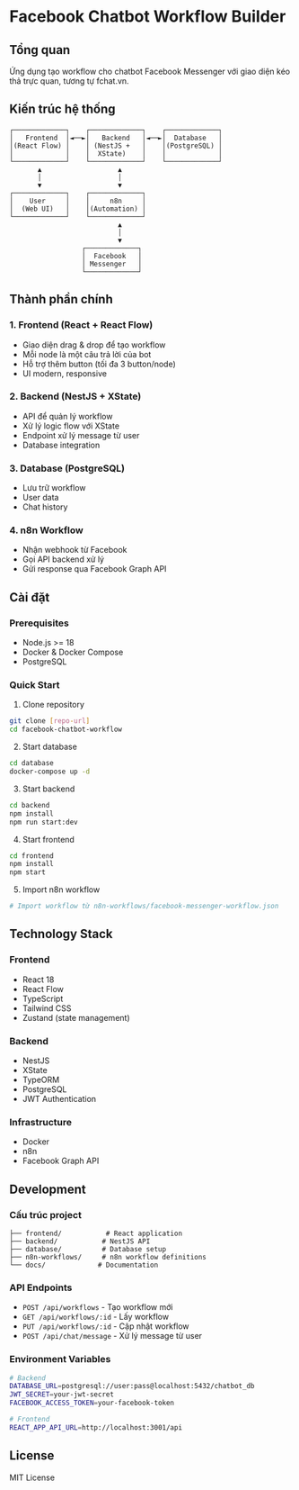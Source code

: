 # Facebook Chatbot Workflow Builder

## Tổng quan
Ứng dụng tạo workflow cho chatbot Facebook Messenger với giao diện kéo thả trực quan, tương tự fchat.vn.

## Kiến trúc hệ thống

```
┌─────────────┐    ┌─────────────┐    ┌─────────────┐
│   Frontend  │◄──►│   Backend   │◄──►│  Database   │
│(React Flow) │    │ (NestJS +   │    │(PostgreSQL) │
│             │    │  XState)    │    │             │
└─────────────┘    └─────────────┘    └─────────────┘
       ▲                   ▲
       │                   │
       ▼                   ▼
┌─────────────┐    ┌─────────────┐
│    User     │    │     n8n     │
│  (Web UI)   │    │(Automation) │
└─────────────┘    └─────────────┘
                           ▲
                           │
                           ▼
                  ┌─────────────┐
                  │  Facebook   │
                  │ Messenger   │
                  └─────────────┘
```

## Thành phần chính

### 1. Frontend (React + React Flow)
- Giao diện drag & drop để tạo workflow
- Mỗi node là một câu trả lời của bot
- Hỗ trợ thêm button (tối đa 3 button/node)
- UI modern, responsive

### 2. Backend (NestJS + XState)
- API để quản lý workflow
- Xử lý logic flow với XState
- Endpoint xử lý message từ user
- Database integration

### 3. Database (PostgreSQL)
- Lưu trữ workflow
- User data
- Chat history

### 4. n8n Workflow
- Nhận webhook từ Facebook
- Gọi API backend xử lý
- Gửi response qua Facebook Graph API

## Cài đặt

### Prerequisites
- Node.js >= 18
- Docker & Docker Compose
- PostgreSQL

### Quick Start

1. Clone repository
```bash
git clone [repo-url]
cd facebook-chatbot-workflow
```

2. Start database
```bash
cd database
docker-compose up -d
```

3. Start backend
```bash
cd backend
npm install
npm run start:dev
```

4. Start frontend
```bash
cd frontend
npm install
npm start
```

5. Import n8n workflow
```bash
# Import workflow từ n8n-workflows/facebook-messenger-workflow.json
```

## Technology Stack

### Frontend
- React 18
- React Flow
- TypeScript
- Tailwind CSS
- Zustand (state management)

### Backend
- NestJS
- XState
- TypeORM
- PostgreSQL
- JWT Authentication

### Infrastructure
- Docker
- n8n
- Facebook Graph API

## Development

### Cấu trúc project
```
├── frontend/           # React application
├── backend/           # NestJS API
├── database/          # Database setup
├── n8n-workflows/     # n8n workflow definitions
└── docs/             # Documentation
```

### API Endpoints
- `POST /api/workflows` - Tạo workflow mới
- `GET /api/workflows/:id` - Lấy workflow
- `PUT /api/workflows/:id` - Cập nhật workflow
- `POST /api/chat/message` - Xử lý message từ user

### Environment Variables
```bash
# Backend
DATABASE_URL=postgresql://user:pass@localhost:5432/chatbot_db
JWT_SECRET=your-jwt-secret
FACEBOOK_ACCESS_TOKEN=your-facebook-token

# Frontend
REACT_APP_API_URL=http://localhost:3001/api
```

## License
MIT License 